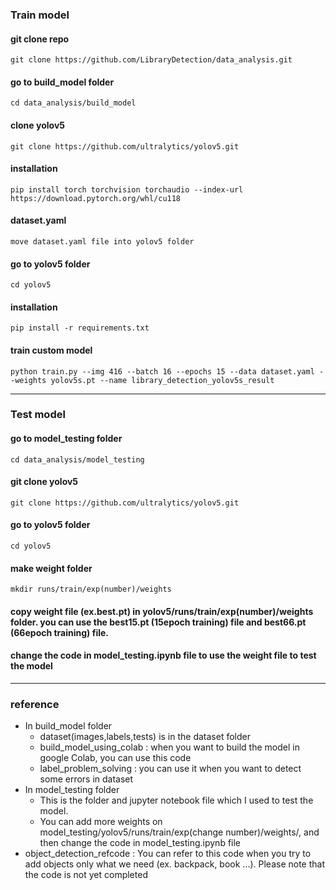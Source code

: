 ### Train model

#### git clone repo

    git clone https://github.com/LibraryDetection/data_analysis.git

#### go to build_model folder

    cd data_analysis/build_model

#### clone yolov5

    git clone https://github.com/ultralytics/yolov5.git

#### installation

    pip install torch torchvision torchaudio --index-url https://download.pytorch.org/whl/cu118

#### dataset.yaml

    move dataset.yaml file into yolov5 folder

#### go to yolov5 folder

    cd yolov5

#### installation

    pip install -r requirements.txt

#### train custom model

    python train.py --img 416 --batch 16 --epochs 15 --data dataset.yaml --weights yolov5s.pt --name library_detection_yolov5s_result

---

### Test model

#### go to model_testing folder

    cd data_analysis/model_testing

#### git clone yolov5

    git clone https://github.com/ultralytics/yolov5.git

#### go to yolov5 folder

    cd yolov5

#### make weight folder

    mkdir runs/train/exp(number)/weights

#### copy weight file (ex.best.pt) in yolov5/runs/train/exp(number)/weights folder. you can use the best15.pt (15epoch training) file and best66.pt (66epoch training) file.

#### change the code in model_testing.ipynb file to use the weight file to test the model

---

### reference

- In build_model folder
  - dataset(images,labels,tests) is in the dataset folder
  - build_model_using_colab : when you want to build the model in google Colab, you can use this code
  - label_problem_solving : you can use it when you want to detect some errors in dataset<br>
- In model_testing folder
  - This is the folder and jupyter notebook file which I used to test the model.
  - You can add more weights on model_testing/yolov5/runs/train/exp(change number)/weights/, and then change the code in model_testing.ipynb file<br>
- object_detection_refcode : You can refer to this code when you try to add objects only what we need (ex. backpack, book ...). Please note that the code is not yet completed
